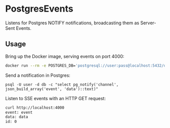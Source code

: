 # PostgresEvents

Listens for Postgres NOTIFY notifications, broadcasting them as Server-Sent Events.

## Usage

Bring up the Docker image, serving events on port 4000:
```sh
docker run --rm -e POSTGRES_DB='postgresql://user:pass@localhost:5432/db' --port 4000:3000 liveteams/postgresevents
```

Send a notification in Postgres:
```psql
psql -U user -d db -c "select pg_notify('channel', json_build_array('event', 'data')::text)"
```

Listen to SSE events with an HTTP GET request:
```sh
curl http://localhost:4000
event: event
data: data
id: 0


```
